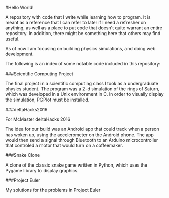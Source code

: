 #Hello World!

A repository with code that I write while learning how to program. It is meant as a reference that I can refer to later if I need a refresher on anything, as well as a place to put code that doesn't quite warrant an entire repository. In addition, there might be something here that others may find useful.

As of now I am focusing on building physics simulations, and doing web development.

The following is an index of some notable code included in this repository:

###Scientific Computing Project 

The final project in a scientific computing class I took as a undergraduate physics student. The program was a 2-d simulation of the rings of Saturn, which was developed in a Unix environment in C. In order to visually display the simulation, PGPlot must be installed.

###deltaHacks2016

For McMaster deltaHacks 2016

The idea for our build was an Android app that could track when a person has woken up, using the accelerometer on the Android phone. The app would then send a signal through Bluetooth to an Arduino microcontroller that controled a motor that would turn on a coffeemaker.

###Snake Clone

A clone of the classic snake game written in Python, which uses the Pygame library to display graphics.

###Project Euler

My solutions for the problems in Project Euler
